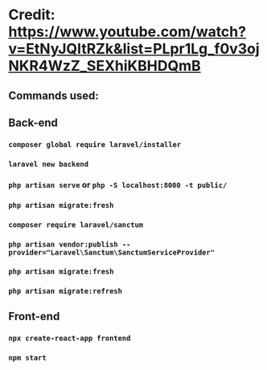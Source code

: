 # Credit: https://www.youtube.com/watch?v=EtNyJQItRZk&list=PLpr1Lg_f0v3ojNKR4WzZ_SEXhiKBHDQmB

## Commands used:

## Back-end

### `composer global require laravel/installer`

### `laravel new backend`

### `php artisan serve` or `php -S localhost:8000 -t public/`

### `php artisan migrate:fresh`

### `composer require laravel/sanctum`

### `php artisan vendor:publish --provider="Laravel\Sanctum\SanctumServiceProvider"`

### `php artisan migrate:fresh`

### `php artisan migrate:refresh`

## Front-end

### `npx create-react-app frontend`

### `npm start`
